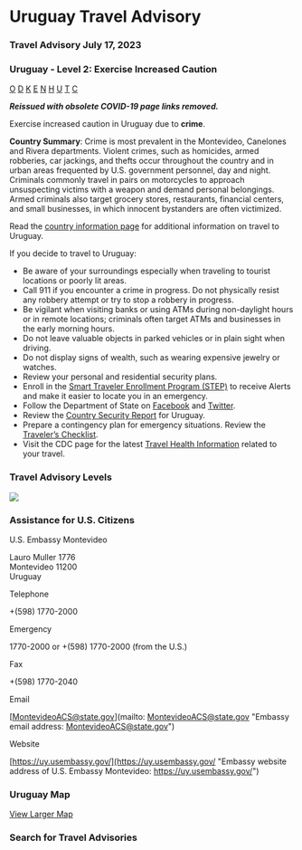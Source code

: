 # Uruguay Travel Advisory

### Travel Advisory July 17, 2023

### Uruguay - Level 2: Exercise Increased Caution

[O](javascript:void(0); "Tool Tip: Other")
[D](javascript:void(0); "Tool Tip: Wrongful Detention")
[K](javascript:void(0); "Tool Tip: Kidnap and Hostage")
[E](javascript:void(0); "Tool Tip: Event")
[N](javascript:void(0); "Tool Tip: Disaster")
[H](javascript:void(0); "Tool Tip: Health")
[U](javascript:void(0); "Tool Tip: Civil Unrest")
[T](javascript:void(0); "Tool Tip: Terrorism")
[C](javascript:void(0); "Tool Tip: Crimes")

***Reissued with obsolete COVID-19 page links removed.***

Exercise increased caution in Uruguay due to **crime**.

**Country Summary**: Crime is most prevalent in the Montevideo, Canelones and Rivera departments. Violent crimes, such as homicides, armed robberies, car jackings, and thefts occur throughout the country and in urban areas frequented by U.S. government personnel, day and night. Criminals commonly travel in pairs on motorcycles to approach unsuspecting victims with a weapon and demand personal belongings. Armed criminals also target grocery stores, restaurants, financial centers, and small businesses, in which innocent bystanders are often victimized.

Read the [country information page](https://travel.state.gov/content/travel/en/international-travel/International-Travel-Country-Information-Pages/Uruguay.html) for additional information on travel to Uruguay.

If you decide to travel to Uruguay:

* Be aware of your surroundings especially when traveling to tourist locations or poorly lit areas.
* Call 911 if you encounter a crime in progress. Do not physically resist any robbery attempt or try to stop a robbery in progress.
* Be vigilant when visiting banks or using ATMs during non-daylight hours or in remote locations; criminals often target ATMs and businesses in the early morning hours.
* Do not leave valuable objects in parked vehicles or in plain sight when driving.
* Do not display signs of wealth, such as wearing expensive jewelry or watches.
* Review your personal and residential security plans.
* Enroll in the [Smart Traveler Enrollment Program (STEP)](https://step.state.gov/) to receive Alerts and make it easier to locate you in an emergency.
* Follow the Department of State on [Facebook](http://facebook.com/travelgov) and [Twitter](http://twitter.com/travelgov).
* Review the [Country Security Report](https://www.osac.gov/Content/Browse/Report?subContentTypes=Country%20Security%20Report) for Uruguay.
* Prepare a contingency plan for emergency situations. Review the [Traveler’s Checklist](https://travel.state.gov/content/passports/en/go/checklist.html).
* Visit the CDC page for the latest [Travel Health Information](https://wwwnc.cdc.gov/travel/destinations/list) related to your travel.

### Travel Advisory Levels

[![](/content/dam/NEWTravelAssets/images/travel-levelv1.svg)](/content/travel/en/international-travel/before-you-go/about-our-new-products.html "Travel Advisory Levels")

### Assistance for U.S. Citizens

U.S. Embassy Montevideo

Lauro Muller 1776  
Montevideo 11200  
Uruguay

Telephone

+(598) 1770-2000

Emergency

1770-2000 or +(598) 1770-2000 (from the U.S.)

Fax

+(598) 1770-2040

Email

[MontevideoACS@state.gov](mailto: MontevideoACS@state.gov "Embassy email address: MontevideoACS@state.gov")

Website

[https://uy.usembassy.gov/](https://uy.usembassy.gov/ "Embassy website address of U.S. Embassy Montevideo: https://uy.usembassy.gov/")

### Uruguay Map

[View Larger Map](https://travelmaps.state.gov/TSGMap/?extent=-61.932114343,-35.568124103,-50.024359989,-29.698113303 "Map of Uruguay")



### Search for Travel Advisories